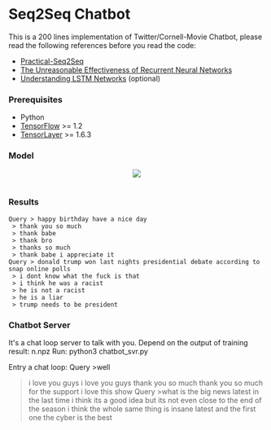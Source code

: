 # Seq2Seq Chatbot

This is a 200 lines implementation of Twitter/Cornell-Movie Chatbot, please read the following references before you read the code:

- [Practical-Seq2Seq](http://suriyadeepan.github.io/2016-12-31-practical-seq2seq/)
- [The Unreasonable Effectiveness of Recurrent Neural Networks](http://karpathy.github.io/2015/05/21/rnn-effectiveness/)
- [Understanding LSTM Networks](http://colah.github.io/posts/2015-08-Understanding-LSTMs/) (optional)

### Prerequisites

- Python 
- [TensorFlow](https://github.com/tensorflow/tensorflow) >= 1.2
- [TensorLayer](https://github.com/zsdonghao/tensorlayer) >= 1.6.3

### Model

<table class="image">
<div align="center">
    <img src="http://suriyadeepan.github.io/img/seq2seq/seq2seq2.png"/>  
    <br>  
    <em align="center"></em>  
</div>
</table>

### Results

<!---#### Twitter-->

```
Query > happy birthday have a nice day
 > thank you so much
 > thank babe
 > thank bro
 > thanks so much
 > thank babe i appreciate it
Query > donald trump won last nights presidential debate according to snap online polls
 > i dont know what the fuck is that
 > i think he was a racist
 > he is not a racist
 > he is a liar
 > trump needs to be president

```

### Chatbot Server
It's a chat loop server to talk with you.
Depend on the output of training result: n.npz
Run:
  python3 chatbot_svr.py

Entry a chat loop:
Query >well 
 > i love you guys
 > i love you guys
 > thank you so much
 > thank you so much for the support
 > i love this show
Query >what is the big news
 > latest in the last time
 > i think its a good idea but its not even close to the end of the season
 > i think the whole same thing is insane
 > latest and the first one
 > the cyber is the best
<!---
#### Cornell Moive

```

```
-->
